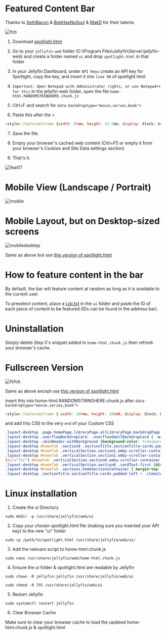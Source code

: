# Featured Content Bar
Thanks to [SethBacon](https://forum.jellyfin.org/u-sethbacon) & [BobHasNoSoul](https://github.com/BobHasNoSoul) & [MakD](https://github.com/MakD) for their talents

![fcb](https://github.com/user-attachments/assets/71949af9-398c-4665-b5d1-271f4bc1e514)

1. Download [spotlight.html](https://github.com/tedhinklater/Jellyfin-Featured-Content-Bar/blob/main/spotlight.html)

2. Go to your ```jellyfin-web``` folder (C:\Program Files\Jellyfin\Server\jellyfin-web) and create a folder named ```ui``` and drop ```spotlight.html``` in that folder

3. In your Jellyfin Dashboard, under ```API Keys``` create an API key for Spotlight, copy the key, and insert it into ```line 90``` of spotlight.html

4. ```Important: Open Notepad with Administrator rights, or use Notepad++ for this``` In the jellyfin-web folder, open the file ```home-html.RANDOMSTRINGHERE.chunk.js```

5. Ctrl+F and search for ```data-backdroptype="movie,series,book">``` 

6. Paste this after the >

```js
<style>.featurediframe {width: 95vw; height: 23.5em; display: block; border: 0px solid #000; margin: 0 auto; margin-bottom: 0em; margin-top: 1em;} @media (min-width: 2000px) {.featurediframe {height: 18em; font-size: 175%;} .layout-desktop #homeTab .sections.homeSectionsContainer {margin-top: -3em !important;}} @media (max-width:1000px) and (orientation:portrait) {.featurediframe {height: 46vh;}} @media (max-width:1000px) and (orientation:landscape) {.featurediframe {height: 98vh;}} @media (max-width:400px) and (orientation:portrait) {.featurediframe {height: 52vh;}} @media (max-height: 400px) and (orientation:landscape) {.featurediframe {height: 100vh;}} @media screen and (aspect-ratio: 4/3) {.featurediframe {height: 27em;}} @media screen and (aspect-ratio: 3/4) {.featurediframe {height: 27em;}} @media screen and (aspect-ratio: 16/10) and (max-height: 1200px) {.featurediframe {height: 34em;}} @media screen and (aspect-ratio: 10/16) and (max-height: 1280px) {.featurediframe {height: 25em;}} </style><iframe class="featurediframe" src="/web/ui/spotlight.html"></iframe>
```
7. Save the file.

8. Empty your browser's cached web content (Ctrl+F5 or empty it from your browser's Cookies and Site Data settings section)

9. That's it.

![feat17](https://github.com/user-attachments/assets/af916d90-ec7c-4af0-b6e8-0f6f94ef1f07)

# Mobile View (Landscape / Portrait)
![mobile](https://i.imgur.com/Y0wEa81.png)

# Mobile Layout, but on Desktop-sized screens

![mobiledesktop](https://i.imgur.com/9Eswyy5.png)

Same as above but use [this version of spotlight.html](https://github.com/tedhinklater/Jellyfin-Featured-Content-Bar/blob/main/mobile%20view%20on%20desktop%20screens/spotlight.html)

# How to feature content in the bar

By default, the bar will feature content at random as long as it is available to the current user. 

To preselect content, place a [List.txt](https://github.com/tedhinklater/Jellyfin-Featured-Content-Bar/blob/main/List.txt) in the ```ui``` folder and paste the ID of each piece of content to be featured (IDs can be found in the address bar). 

# Uninstallation

Simply delete Step 5's snippet added to ```home-html.chunk.js``` then refresh your browser's cache.

# Fullscreen Version

![fsfcb](https://i.imgur.com/rbYiYCk.gif)


Same as above except use [this version of spotlight.html](https://github.com/tedhinklater/Jellyfin-Featured-Content-Bar/blob/main/fullscreen/spotlight.html) 

insert this into home-html.RANDOMSTRINGHERE.chunk.js after ```data-backdroptype="movie,series,book">``` 

```js
<style>.featurediframe { width: 100vw; height: 100vh; display: block; border: 0px solid #000; margin: 0 auto; margin-bottom: 40px} @media (max-width:1000px) and (orientation:portrait) {.featurediframe {height: 46vh; width: 95vw;}} @media (max-width:1000px) and (orientation:landscape) {.featurediframe {height: 98vh; width: 95vw;}} @media (min-width: 2000px) { .featurediframe {height:102vh;}}</style><iframe class="featurediframe" src="/web/ui/spotlight.html"></iframe>
```

and add this CSS to the very ```end``` of your Custom CSS

```css
.layout-desktop .page.homePage.libraryPage.allLibraryPage.backdropPage.pageWithAbsoluteTabs.withTabs.mainAnimatedPage { margin-top:-4.5em;}
.layout-desktop .overflowBackdropCard, .overflowSmallBackdropCard {  width: 12.7vw !important;  padding-right: 1.85em;}
.layout-desktop .skinHeader-withBackground {background-color: transparent; backdrop-filter: blur(0px);}
.layout-desktop #homeTab .section0 .sectionTitle.sectionTitle-cards.padded-left {  display: none !important;}
.layout-desktop #homeTab .verticalSection.section1.emby-scroller-container {  position: relative;  top: -27em;  left: 73em; width: 29vw; margin-bottom: -17em;}
.layout-desktop #homeTab .verticalSection.section2.emby-scroller-container::after { content: ''; position: fixed; top: 0; left: 0; width: 100%; height: 100vw; background: black; z-index: -1;}
[dir="ltr"] #homeTab .verticalSection.section0.emby-scroller-container .emby-scrollbuttons {right: -5em; top: -2em;}
.layout-desktop #homeTab .verticalSection.section0 .cardText-first {display: none !important;}
.layout-desktop #homeTab .sections.homeSectionsContainer { margin-top: 2em;}
.layout-desktop .sectionTitle.sectionTitle-cards.padded-left + .itemsContainer { margin-bottom: 2em;}
```

# Linux installation

1) Create the ui Directory

```sudo mkdir -p /usr/share/jellyfin/web/ui```

2) Copy your chosen spotlight.html file (making sure you inserted your API key) to the new "ui" folder

```sudo cp /path/to/spotlight.html /usr/share/jellyfin/web/ui/```

3) Add the relevant script to home-html.chunk.js

```sudo nano /usr/share/jellyfin/web/home-html.chunk.js```

4) Ensure the ui folder & spotlight.html are readable by Jellyfin

```sudo chown -R jellyfin:jellyfin /usr/share/jellyfin/web/ui```

```sudo chmod -R 755 /usr/share/jellyfin/web/ui```

5) Restart Jellyfin

```sudo systemctl restart jellyfin```

6) Clear Browser Cache

Make sure to clear your browser cache to load the updated home-html.chunk.js & spotlight.html 
